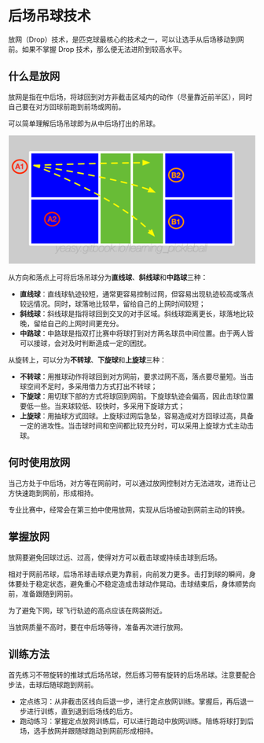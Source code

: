 # 后场吊球技术

放网（Drop）技术，是匹克球最核心的技术之一，可以让选手从后场移动到网前。如果不掌握 Drop 技术，那么便无法进阶到较高水平。

## 什么是放网

放网是指在中后场，将球回到对方非截击区域内的动作（尽量靠近前半区），同时自己要在对方回球前跑到前场或网前。

可以简单理解后场吊球即为从中后场打出的吊球。

![三种放网线路](_images/drop-target.png)

从方向和落点上可将后场吊球分为**直线球**、**斜线球**和**中路球**三种：

* **直线球**：直线球轨迹较短，通常更容易控制过网，但容易出现轨迹较高或落点较远情况。同时，球落地比较早，留给自己的上网时间较短；
* **斜线球**：斜线球是指将球回到交叉的对手区域。斜线球距离更长，球落地比较晚，留给自己的上网时间更充分。
* **中路球**：中路球是指双打比赛中将球打到对方两名球员中间位置。由于两人皆可以接球，会对及时判断造成一定的困扰。

从旋转上，可以分为**不转球**、**下旋球**和**上旋球**三种：

* **不转球**：用推球动作将球回到对方网前，要求过网不高，落点要尽量短。当击球空间不足时，多采用借力方式打出不转球；
* **下旋球**：用切球下部的方式将球回到网前。下旋球轨迹会偏高，因此击球位置要低一些。当来球较低、较快时，多采用下旋球方式；
* **上旋球**：用抽球方式回球。上旋球过网后急坠，容易造成对方回球过高，具备一定的进攻性。当击球时间和空间都比较充分时，可以采用上旋球方式主动击球。

## 何时使用放网

当己方处于中后场，对方等在网前时，可以通过放网控制对方无法进攻，进而让己方快速跑到网前，形成相持。

专业比赛中，经常会在第三拍中使用放网，实现从后场被动到网前主动的转换。

## 掌握放网

放网要避免回球过远、过高，使得对方可以截击球或持续击球到后场。

相对于网前吊球，后场吊球击球点更为靠前，向前发力更多。击打到球的瞬间，身体要处于稳定状态，避免重心不稳定造成击球动作晃动。击球结束后，身体顺势向前，准备跟随到网前。

为了避免下网，球飞行轨迹的高点应该在网袋附近。

当放网质量不高时，要在中后场等待，准备再次进行放网。

## 训练方法

首先练习不带旋转的推球式后场吊球，然后练习带有旋转的后场吊球。注意要配合步法，击球后随球跑到网前。

* 定点练习：从非截击区线向后退一步，进行定点放网训练。掌握后，再后退一步进行训练，直到退到后场线的后方。
* 跑动练习：掌握定点放网训练后，可以进行跑动中放网训练。陪练将球打到后场，选手放网并跟随球跑动到网前形成相持。